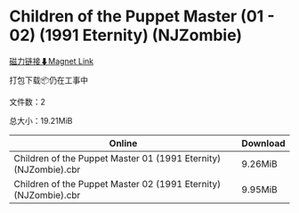 # Children of the Puppet Master (01 - 02) (1991 Eternity) (NJZombie)

[磁力链接⬇Magnet Link](magnet:?xt=urn:btih:544d62dc18d425ec1fa7de664cabff393737128e&dn=Children%20of%20the%20Puppet%20Master%20%2801%20-%2002%29%20%281991%20Eternity%29%20%28NJZombie%29)

打包下载📦仍在工事中

文件数：2

总大小：19.21MiB

Online | Download
--- | ---
Children of the Puppet Master 01 (1991 Eternity) (NJZombie).cbr | 9.26MiB
Children of the Puppet Master 02 (1991 Eternity) (NJZombie).cbr | 9.95MiB